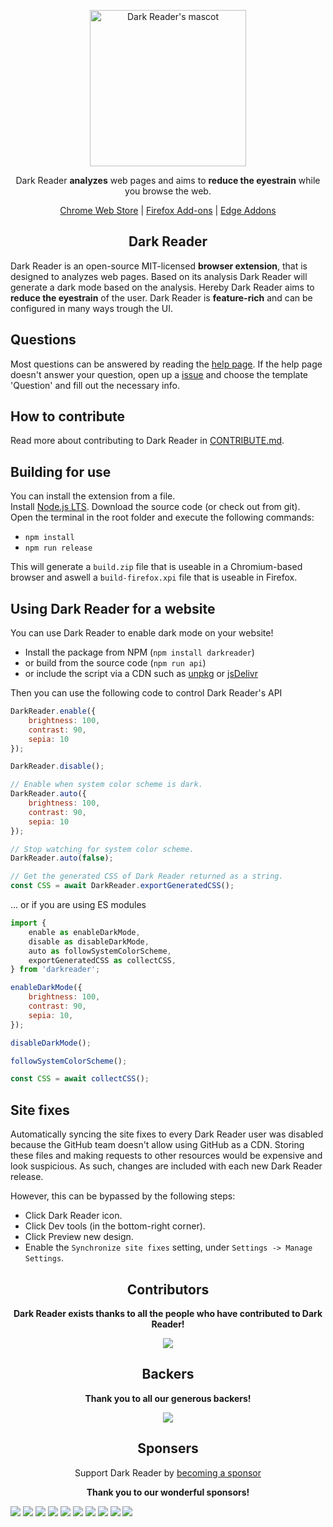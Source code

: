 <p align="center"><a href="https://darkreader.org" target="_blank" rel="noreferrer noopener"><img width="250" alt="Dark Reader's mascot" src="https://raw.githubusercontent.com/darkreader/darkreader.github.io/master/images/darkreader-mascot.svg"></a></p>
<p align="center">Dark Reader <strong>analyzes</strong> web pages and aims to <strong>reduce the eyestrain</strong> while you browse the web.</p>

<p align="center"><a rel="noreferrer noopener" href="https://chrome.google.com/webstore/detail/dark-reader/eimadpbcbfnmbkopoojfekhnkhdbieeh/">Chrome Web Store</a> | <a rel="noreferrer noopener" href="https://addons.mozilla.org/en-US/firefox/addon/darkreader/">Firefox Add-ons</a> | <a rel="noreferrer noopener" href="https://microsoftedge.microsoft.com/addons/detail/dark-reader/ifoakfbpdcdoeenechcleahebpibofpc/">Edge Addons</a>

<h2 align="center">Dark Reader</h2>

Dark Reader is an open-source MIT-licensed <strong>browser extension</strong>, that is designed to analyzes web pages. Based on its analysis Dark Reader will generate a dark mode based on the analysis. Hereby Dark Reader aims to <strong>reduce the eyestrain</strong> of the user. Dark Reader is <strong>feature-rich</strong> and can be configured in many ways trough the UI.

<h2>Questions</h2>

Most questions can be answered by reading the [help page](https://darkreader.org/help/).
If the help page doesn't answer your question, open up a [issue](https://github.com/darkreader/darkreader/issues/new/) and choose the template 'Question' and fill out the necessary info. 

<h2>How to contribute</h2>

Read more about contributing to Dark Reader in [CONTRIBUTE.md](https://github.com/darkreader/darkreader/blob/master/CONTRIBUTE.md).

<h2>Building for use</h2>

You can install the extension from a file.  
Install [Node.js LTS](https://nodejs.org/en/). Download the source code (or check out from git).  
Open the terminal in the root folder and execute the following commands:  
- `npm install`  
- `npm run release`  

This will generate a `build.zip` file that is useable in a Chromium-based browser and aswell a `build-firefox.xpi` file that is useable in Firefox.

<h2>Using Dark Reader for a website</h2>

You can use Dark Reader to enable dark mode on your website!
- Install the package from NPM (`npm install darkreader`)
- or build from the source code (`npm run api`)
- or include the script via a CDN such as [unpkg](https://unpkg.com/darkreader/) or [jsDelivr](https://www.jsdelivr.com/package/npm/darkreader)

Then you can use the following code to control Dark Reader's API
```javascript
DarkReader.enable({
    brightness: 100,
    contrast: 90,
    sepia: 10
});

DarkReader.disable();

// Enable when system color scheme is dark.
DarkReader.auto({
    brightness: 100,
    contrast: 90,
    sepia: 10
});

// Stop watching for system color scheme.
DarkReader.auto(false);

// Get the generated CSS of Dark Reader returned as a string.
const CSS = await DarkReader.exportGeneratedCSS();
```
... or if you are using ES modules
```javascript
import {
    enable as enableDarkMode,
    disable as disableDarkMode,
    auto as followSystemColorScheme,
    exportGeneratedCSS as collectCSS,
} from 'darkreader';

enableDarkMode({
    brightness: 100,
    contrast: 90,
    sepia: 10,
});

disableDarkMode();

followSystemColorScheme();

const CSS = await collectCSS();
```

<h2>Site fixes</h2>

Automatically syncing the site fixes to every Dark Reader user was disabled because the GitHub team doesn't allow using GitHub as a CDN. Storing these files and making requests to other resources would be expensive and look suspicious. As such, changes are included with each new Dark Reader release.

However, this can be bypassed by the following steps:

- Click Dark Reader icon.
- Click Dev tools (in the bottom-right corner).
- Click Preview new design.
- Enable the `Synchronize site fixes` setting, under `Settings -> Manage Settings`.

<h2 align="center">Contributors</h2>

<p align="center"><strong>Dark Reader exists thanks to all the people who have contributed to Dark Reader!</strong></p>

<p align="center"><a rel="noreferrer noopener" href="https://github.com/darkreader/darkreader/graphs/contributors/"><img src="https://opencollective.com/darkreader/contributors.svg?width=890&button=false" /></a></p>

<h2 align="center">Backers</h2>

<p align="center"><strong>Thank you to all our generous backers!</strong></p>

<p align="center"><a rel="noreferrer noopener" href="https://opencollective.com/darkreader#backers" target="_blank"><img src="https://opencollective.com/darkreader/backers.svg?width=890"></a></p>

<h2 align="center">Sponsers</h2>

<p align="center">Support Dark Reader by <a rel="noreferrer noopener" href="https://opencollective.com/darkreader#sponsor">becoming a sponsor</a></p>

<p align="center"><strong>Thank you to our wonderful sponsors!</strong></p>

<a href="https://opencollective.com/darkreader/sponsor/0/website" target="_blank" rel="noreferrer noopener"><img src="https://opencollective.com/darkreader/sponsor/0/avatar.svg"></a>
<a href="https://opencollective.com/darkreader/sponsor/1/website" target="_blank" rel="noreferrer noopener"><img src="https://opencollective.com/darkreader/sponsor/1/avatar.svg"></a>
<a href="https://opencollective.com/darkreader/sponsor/2/website" target="_blank" rel="noreferrer noopener"><img src="https://opencollective.com/darkreader/sponsor/2/avatar.svg"></a>
<a href="https://opencollective.com/darkreader/sponsor/3/website" target="_blank" rel="noreferrer noopener"><img src="https://opencollective.com/darkreader/sponsor/3/avatar.svg"></a>
<a href="https://opencollective.com/darkreader/sponsor/4/website" target="_blank" rel="noreferrer noopener"><img src="https://opencollective.com/darkreader/sponsor/4/avatar.svg"></a>
<a href="https://opencollective.com/darkreader/sponsor/5/website" target="_blank" rel="noreferrer noopener"><img src="https://opencollective.com/darkreader/sponsor/5/avatar.svg"></a>
<a href="https://opencollective.com/darkreader/sponsor/6/website" target="_blank" rel="noreferrer noopener"><img src="https://opencollective.com/darkreader/sponsor/6/avatar.svg"></a>
<a href="https://opencollective.com/darkreader/sponsor/7/website" target="_blank" rel="noreferrer noopener"><img src="https://opencollective.com/darkreader/sponsor/7/avatar.svg"></a>
<a href="https://opencollective.com/darkreader/sponsor/8/website" target="_blank" rel="noreferrer noopener"><img src="https://opencollective.com/darkreader/sponsor/8/avatar.svg"></a>
<a href="https://opencollective.com/darkreader/sponsor/9/website" target="_blank" rel="noreferrer noopener"><img src="https://opencollective.com/darkreader/sponsor/9/avatar.svg"></a>
